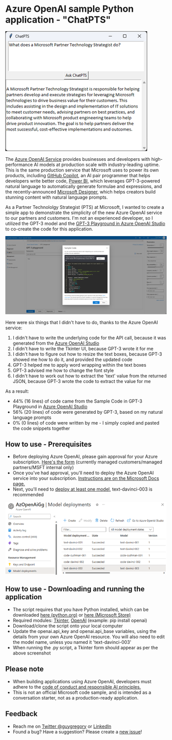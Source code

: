 # Azure OpenAI sample Python application - "ChatPTS"

![](media/ChatPTS.png)

The [Azure OpenAI Service](https://azure.microsoft.com/en-in/blog/general-availability-of-azure-openai-service-expands-access-to-large-advanced-ai-models-with-added-enterprise-benefits/) provides businesses and developers with high-performance AI models at production scale with industry-leading uptime. This is the same production service that Microsoft uses to power its own products, including [GitHub Copilot](https://github.com/features/copilot/?culture=en-us&country=us), an AI pair programmer that helps developers write better code, [Power BI](https://news.microsoft.com/source/features/innovation/from-conversation-to-code-microsoft-introduces-its-first-product-features-powered-by-gpt-3/?culture=en-us&country=us), which leverages GPT-3-powered natural language to automatically generate formulae and expressions, and the recently-announced [Microsoft Designer](https://designer.microsoft.com/), which helps creators build stunning content with natural language prompts.

As a Partner Technololgy Strategist (PTS) at Microsoft, I wanted to create a simple app to demonstrate the simplicity of the new Azure OpenAI service to our partners and customers. I'm not an experienced developer, so I utilized the GPT-3 model and the [GPT-3 Playground in Azure OpenAI Studio](https://oai.azure.com/portal/playground) to co-create the code for this application.

![](media/Playground.png)

Here were six things that I didn't have to do, thanks to the Azure OpenAI service:

1. I didn't have to write the underlying code for the API call, because it was generated from the [Azure OpenAI Studio](https://oai.azure.com/portal/playground)
2. I didn't have to write the Tkinter UI, because GPT-3 wrote it for me
3. I didn't have to figure out how to resize the text boxes, because GPT-3 showed me how to do it, and provided the updated code
4. GPT-3 helped me to apply word wrapping within the text boxes
5. GPT-3 advised me how to change the font style
6. I didn't have to work out how to extract the 'text' value from the returned JSON, because GPT-3 wrote the code to extract the value for me

As a result:

* 44% (16 lines) of code came from the Sample Code in GPT-3 Playground in [Azure OpenAI Studio](https://oai.azure.com/portal/playground)
* 56% (20 lines) of code were generated by GPT-3, based on my natural language prompts
* 0%  (0 lines) of code were written by me - I simply copied and pasted the code snippets together

## How to use - Prerequisites

* Before deploying Azure OpenAI, please gain approval for your Azure subscription. [Here's the form](https://aka.ms/oai/access) (currently managed customers/managed partners/MSFT internal only)
* Once you've had approval, you'll need to deploy the Azure OpenAI service into your subscription. [Instructions are on the Microsoft Docs page.](https://learn.microsoft.com/en-us/azure/cognitive-services/openai/how-to/create-resource?pivots=web-portal)
* Next, you'll need to [deploy at least one model](https://learn.microsoft.com/en-us/azure/cognitive-services/openai/how-to/create-resource?pivots=web-portal#deploy-a-model), text-davinci-003 is recommended

![](media/Models.png)

## How to use - Downloading and running the application
* The script requires that you have Python installed, which can be downloaded [here (python.org)](https://www.python.org/downloads/) or [here (Microsoft Store)](https://www.microsoft.com/store/productId/9NRWMJP3717K)
* Required modules: [Tkinter](https://docs.python.org/3/library/tkinter.html), [OpenAI](https://pypi.org/project/openai/) (example: pip install openai)
* Download/clone the script onto your local computer
* Update the openai.api_key and openai.api_base variables, using the details from your own Azure OpenAI resource. You will also need to edit the model name, unless you named it 'text-davinci-003'
* When running the .py script, a Tkinter form should appear as per the above screenshot

## Please note

* When building applications using Azure OpenAI, developers must adhere to the [code of conduct and responsible AI principles.](https://learn.microsoft.com/legal/cognitive-services/openai/code-of-conduct?context=%2Fazure%2Fcognitive-services%2Fopenai%2Fcontext%2Fcontext)
* This is not an official Microsoft code sample, and is intended as a conversation starter, not as a production-ready application.

## Feedback

*  Reach me on [Twitter @guygregory](https://twitter.com/guygregory) or [LinkedIn](https://linkedin.com/in/guygregory)
*  Found a bug? Have a suggestion? Please create a [new issue](https://github.com/guygregory/ChatPTS/issues)!
